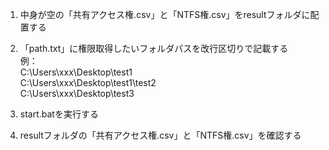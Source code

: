 1. 中身が空の「共有アクセス権.csv」と「NTFS権.csv」をresultフォルダに配置する

2. 「path.txt」に権限取得したいフォルダパスを改行区切りで記載する<br>
例：<br>
C:\Users\xxx\Desktop\test1<br>
C:\Users\xxx\Desktop\test1\test2<br>
C:\Users\xxx\Desktop\test3<br>

3. start.batを実行する

4. resultフォルダの「共有アクセス権.csv」と「NTFS権.csv」を確認する
